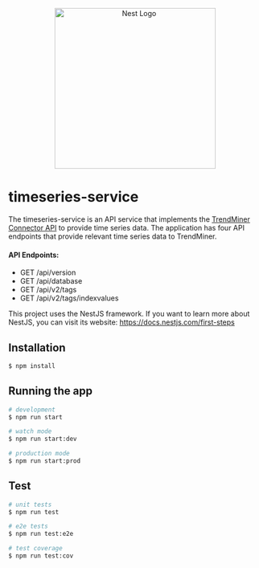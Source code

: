 <p align="center">
  <a href="http://nestjs.com/" target="blank"><img src="https://nestjs.com/img/logo_text.svg" width="320" alt="Nest Logo" /></a>
</p>

# timeseries-service

The timeseries-service is an API service that implements the [TrendMiner Connector API](https://developer.trendminer.com/connector-api/) to provide time series data.
The application has four API endpoints that provide relevant time series data to TrendMiner.

#### API Endpoints:

* GET /api/version
* GET /api/database
* GET /api/v2/tags
* GET /api/v2/tags/indexvalues

This project uses the NestJS framework.
If you want to learn more about NestJS, you can visit its website: https://docs.nestjs.com/first-steps


## Installation

```bash
$ npm install
```

## Running the app

```bash
# development
$ npm run start

# watch mode
$ npm run start:dev

# production mode
$ npm run start:prod
```

## Test

```bash
# unit tests
$ npm run test

# e2e tests
$ npm run test:e2e

# test coverage
$ npm run test:cov
```
